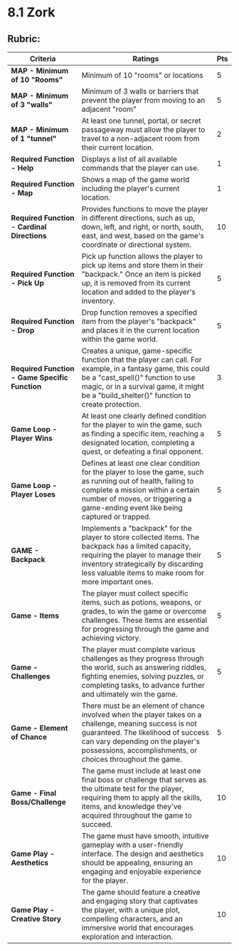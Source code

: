 # 8.1 Zork

## Rubric:

| Criteria | Ratings | Pts |
| --- | --- | --- |
| **MAP - Minimum of 10 "Rooms"** | Minimum of 10 "rooms" or locations | 5 |
| **MAP - Minimum of 3 "walls"** | Minimum of 3 walls or barriers that prevent the player from moving to an adjacent "room" | 5 |
| **MAP - Minimum of 1 "tunnel"** | At least one tunnel, portal, or secret passageway must allow the player to travel to a non-adjacent room from their current location. | 2 |
| **Required Function - Help** | Displays a list of all available commands that the player can use. | 1 |
| **Required Function - Map** | Shows a map of the game world including the player's current location. | 1 |
| **Required Function - Cardinal Directions** | Provides functions to move the player in different directions, such as up, down, left, and right, or north, south, east, and west, based on the game's coordinate or directional system. | 10 |
| **Required Function - Pick Up** | Pick up function allows the player to pick up items and store them in their "backpack." Once an item is picked up, it is removed from its current location and added to the player's inventory. | 5 |
| **Required Function - Drop** | Drop function removes a specified item from the player's "backpack" and places it in the current location within the game world. | 5 |
| **Required Function - Game Specific Function** | Creates a unique, game-specific function that the player can call. For example, in a fantasy game, this could be a "cast_spell()" function to use magic, or in a survival game, it might be a "build_shelter()" function to create protection. | 3 |
| **Game Loop - Player Wins** | At least one clearly defined condition for the player to win the game, such as finding a specific item, reaching a designated location, completing a quest, or defeating a final opponent. | 5 |
| **Game Loop - Player Loses** | Defines at least one clear condition for the player to lose the game, such as running out of health, failing to complete a mission within a certain number of moves, or triggering a game-ending event like being captured or trapped. | 5 |
| **GAME - Backpack** | Implements a "backpack" for the player to store collected items. The backpack has a limited capacity, requiring the player to manage their inventory strategically by discarding less valuable items to make room for more important ones. | 5 |
| **Game - Items** | The player must collect specific items, such as potions, weapons, or grades, to win the game or overcome challenges. These items are essential for progressing through the game and achieving victory. | 5 |
| **Game - Challenges** | The player must complete various challenges as they progress through the world, such as answering riddles, fighting enemies, solving puzzles, or completing tasks, to advance further and ultimately win the game. | 5 |
| **Game - Element of Chance** | There must be an element of chance involved when the player takes on a challenge, meaning success is not guaranteed. The likelihood of success can vary depending on the player's possessions, accomplishments, or choices throughout the game. | 5 |
| **Game - Final Boss/Challenge** | The game must include at least one final boss or challenge that serves as the ultimate test for the player, requiring them to apply all the skills, items, and knowledge they've acquired throughout the game to succeed. | 10 |
| **Game Play - Aesthetics** | The game must have smooth, intuitive gameplay with a user-friendly interface. The design and aesthetics should be appealing, ensuring an engaging and enjoyable experience for the player. | 10 |
| **Game Play - Creative Story** | The game should feature a creative and engaging story that captivates the player, with a unique plot, compelling characters, and an immersive world that encourages exploration and interaction. | 10 |

